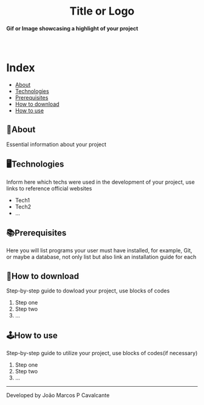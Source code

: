 <h1 align="center">Title or Logo</h1>

<h4>Gif or Image showcasing a highlight of your project</h4>
<h1>
  <img src="">
</h1>

# Index
- [About](#about)
- [Technologies](#technologies)
- [Prerequisites](#prerequisites)
- [How to download](#how-to-download)
- [How to use](#how-to-use)

## 📖About
Essential information about your project

## 🖥Technologies 
Inform here which techs were used in the development of your project, use links to reference official websites
- Tech1
- Tech2
- ...

## 📚Prerequisites
Here you will list programs your user must have installed, for example, Git, or maybe a database, not only list but also link an installation guide for each

## 📂How to download
Step-by-step guide to dowload your project, use blocks of codes
1. Step one
2. Step two
3. ...

## 🕹How to use
Step-by-step guide to utilize your project, use blocks of codes(if necessary)
1. Step one
2. Step two
3. ...

---
Developed by João Marcos P Cavalcante
